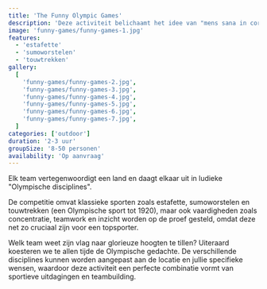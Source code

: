 ```yaml
---
title: 'The Funny Olympic Games'
description: 'Deze activiteit belichaamt het idee van "mens sana in corpore sano" een gezonde geest in een gezond lichaam.'
image: 'funny-games/funny-games-1.jpg'
features:
  - 'estafette'
  - 'sumoworstelen'
  - 'touwtrekken'
gallery:
  [
    'funny-games/funny-games-2.jpg',
    'funny-games/funny-games-3.jpg',
    'funny-games/funny-games-4.jpg',
    'funny-games/funny-games-5.jpg',
    'funny-games/funny-games-6.jpg',
    'funny-games/funny-games-7.jpg',
  ]
categories: ['outdoor']
duration: '2-3 uur'
groupSize: '8-50 personen'
availability: 'Op aanvraag'
---
```


Elk team vertegenwoordigt een land en daagt elkaar uit in ludieke "Olympische disciplines".

De competitie omvat klassieke sporten zoals estafette, sumoworstelen en touwtrekken (een Olympische sport tot 1920), maar ook vaardigheden zoals concentratie, teamwork en inzicht worden op de proef gesteld, omdat deze net zo cruciaal zijn voor een topsporter.

Welk team weet zijn vlag naar glorieuze hoogten te tillen? Uiteraard koesteren we te allen tijde de Olympische gedachte. De verschillende disciplines kunnen worden aangepast aan de locatie en jullie specifieke wensen, waardoor deze activiteit een perfecte combinatie vormt van sportieve uitdagingen en teambuilding.
